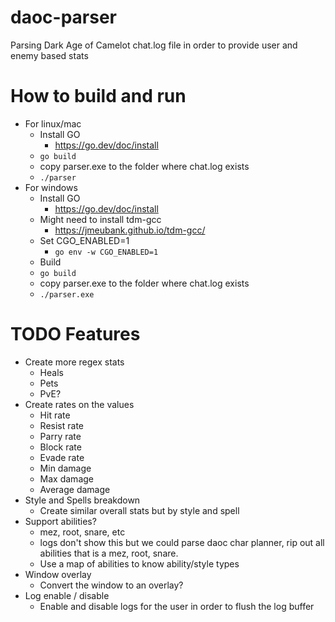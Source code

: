 # daoc-parser
Parsing Dark Age of Camelot chat.log file in order to provide user and enemy based stats 

# How to build and run
- For linux/mac
    - Install GO
        - https://go.dev/doc/install
    - ```go build```
    - copy parser.exe to the folder where chat.log exists
    - ```./parser```
- For windows
    - Install GO
        - https://go.dev/doc/install
    - Might need to install tdm-gcc
        - https://jmeubank.github.io/tdm-gcc/
    - Set CGO_ENABLED=1
        - ```go env -w CGO_ENABLED=1```
    - Build
    - ```go build```
    - copy parser.exe to the folder where chat.log exists
    - ```./parser.exe```

# TODO Features
- Create more regex stats
    - Heals
    - Pets
    - PvE?
- Create rates on the values
    - Hit rate
    - Resist rate
    - Parry rate
    - Block rate
    - Evade rate
    - Min damage
    - Max damage
    - Average damage
- Style and Spells breakdown
    - Create similar overall stats but by style and spell
- Support abilities?
    - mez, root, snare, etc
    - logs don't show this but we could parse daoc char planner, rip out all abilities that is a mez, root, snare.
    - Use a map of abilities to know ability/style types
- Window overlay
    - Convert the window to an overlay?
- Log enable / disable
    - Enable and disable logs for the user in order to flush the log buffer
